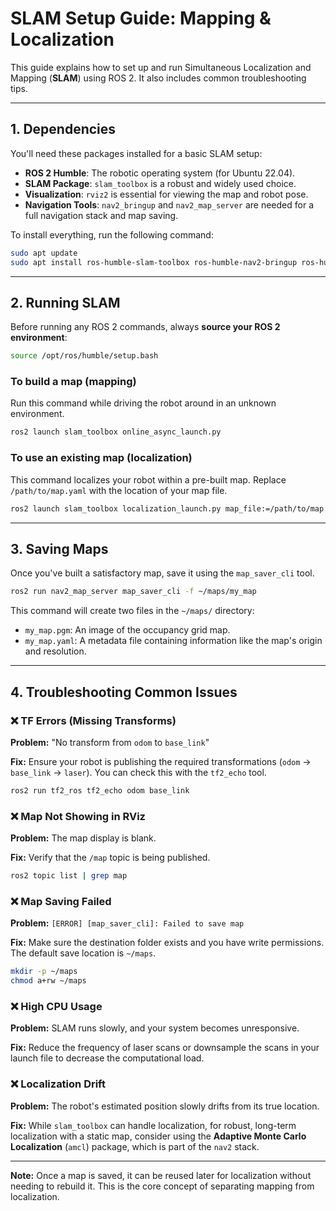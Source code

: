 # SLAM Setup Guide: Mapping & Localization

This guide explains how to set up and run Simultaneous Localization and Mapping (**SLAM**) using ROS 2. It also includes common troubleshooting tips.

---

## 1. Dependencies

You'll need these packages installed for a basic SLAM setup:

- **ROS 2 Humble**: The robotic operating system (for Ubuntu 22.04).
- **SLAM Package**: `slam_toolbox` is a robust and widely used choice.
- **Visualization**: `rviz2` is essential for viewing the map and robot pose.
- **Navigation Tools**: `nav2_bringup` and `nav2_map_server` are needed for a full navigation stack and map saving.

To install everything, run the following command:

```bash
sudo apt update
sudo apt install ros-humble-slam-toolbox ros-humble-nav2-bringup ros-humble-rviz2
````

-----

## 2\. Running SLAM

Before running any ROS 2 commands, always **source your ROS 2 environment**:

```bash
source /opt/ros/humble/setup.bash
```

### To build a map (mapping)

Run this command while driving the robot around in an unknown environment.

```bash
ros2 launch slam_toolbox online_async_launch.py
```

### To use an existing map (localization)

This command localizes your robot within a pre-built map. Replace `/path/to/map.yaml` with the location of your map file.

```bash
ros2 launch slam_toolbox localization_launch.py map_file:=/path/to/map.yaml
```

-----

## 3\. Saving Maps

Once you've built a satisfactory map, save it using the `map_saver_cli` tool.

```bash
ros2 run nav2_map_server map_saver_cli -f ~/maps/my_map
```

This command will create two files in the `~/maps/` directory:

  - `my_map.pgm`: An image of the occupancy grid map.
  - `my_map.yaml`: A metadata file containing information like the map's origin and resolution.

-----

## 4\. Troubleshooting Common Issues

### ❌ TF Errors (Missing Transforms)

**Problem:** "No transform from `odom` to `base_link`"

**Fix:** Ensure your robot is publishing the required transformations (`odom` → `base_link` → `laser`). You can check this with the `tf2_echo` tool.

```bash
ros2 run tf2_ros tf2_echo odom base_link
```

### ❌ Map Not Showing in RViz

**Problem:** The map display is blank.

**Fix:** Verify that the `/map` topic is being published.

```bash
ros2 topic list | grep map
```

### ❌ Map Saving Failed

**Problem:** `[ERROR] [map_saver_cli]: Failed to save map`

**Fix:** Make sure the destination folder exists and you have write permissions. The default save location is `~/maps`.

```bash
mkdir -p ~/maps
chmod a+rw ~/maps
```

### ❌ High CPU Usage

**Problem:** SLAM runs slowly, and your system becomes unresponsive.

**Fix:** Reduce the frequency of laser scans or downsample the scans in your launch file to decrease the computational load.

### ❌ Localization Drift

**Problem:** The robot's estimated position slowly drifts from its true location.

**Fix:** While `slam_toolbox` can handle localization, for robust, long-term localization with a static map, consider using the **Adaptive Monte Carlo Localization** (`amcl`) package, which is part of the `nav2` stack.

-----

**Note:** Once a map is saved, it can be reused later for localization without needing to rebuild it. This is the core concept of separating mapping from localization.

```
```
